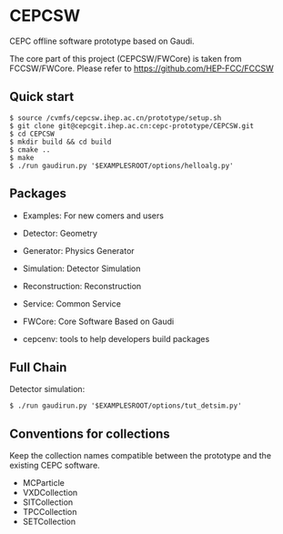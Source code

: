 # CEPCSW

CEPC offline software prototype based on Gaudi.

The core part of this project (CEPCSW/FWCore) is taken from FCCSW/FWCore.
Please refer to https://github.com/HEP-FCC/FCCSW

## Quick start

```
$ source /cvmfs/cepcsw.ihep.ac.cn/prototype/setup.sh
$ git clone git@cepcgit.ihep.ac.cn:cepc-prototype/CEPCSW.git
$ cd CEPCSW
$ mkdir build && cd build
$ cmake ..
$ make
$ ./run gaudirun.py '$EXAMPLESROOT/options/helloalg.py'
```

## Packages

* Examples: For new comers and users

* Detector: Geometry

* Generator: Physics Generator

* Simulation: Detector Simulation

* Reconstruction: Reconstruction

* Service: Common Service

* FWCore: Core Software Based on Gaudi

* cepcenv: tools to help developers build packages

## Full Chain

Detector simulation: 
```
$ ./run gaudirun.py '$EXAMPLESROOT/options/tut_detsim.py'
```

## Conventions for collections
Keep the collection names compatible between the prototype and the existing CEPC software.

* MCParticle
* VXDCollection
* SITCollection
* TPCCollection
* SETCollection
